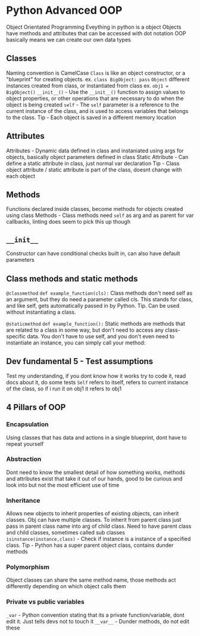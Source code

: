 # Python Advanced OOP

Object Orientated Programming
Eveything in python is a object
Objects have methods and attributes that can be accessed with dot notation
OOP basically means we can create our own data types

## Classes

Naming convention is CamelCase
`Class` is like an object constructor, or a "blueprint" for creating objects.
ex. `class BigObject: pass`
`Object` different instances created from class, or instantiated from class
ex. `obj1 = BigObject()`
`__init__()` - Use the `__init__()` function to assign values to object properties, or other operations that are necessary to do when the object is being created
`self` - The `self` parameter is a reference to the current instance of the class, and is used to access variables that belongs to the class.
Tip - Each object is saved in a different memory location

## Attributes

Attributes - Dynamic data defined in class and instaniated using args for objects, basically object parameters defined in class
Static Attribute - Can define a static attribute in class, just normal var declaration
Tip - Class object attribute / static attribute is part of the class, doesnt change with each object

## Methods

Functions declared inside classes, become methods for objects created using class
Methods - Class methods need `self` as arg and as parent for var callbacks, linting does seem to pick this up though

## `__init__`

Constructor can have conditional checks built in, can also have default parameters

## Class methods and static methods

`@classmethod`
`def example_function(cls):`
Class methods don't need self as an argument, but they do need a parameter called cls. This stands for class, and like self, gets automatically passed in by Python.
Tip. Can be used without instantiating a class.

`@staticmethod`
`def example_function():`
Static methods are methods that are related to a class in some way, but don't need to access any class-specific data. You don't have to use self, and you don't even need to instantiate an instance, you can simply call your method:

## Dev fundamental 5 - Test assumptions

Test my understanding, if you dont know how it works try to code it, read docs about it, do some tests
`Self` refers to itself, refers to current instance of the class, so if i run it on obj1 it refers to obj1

## 4 Pillars of OOP

### Encapsulation

Using classes that has data and actions in a single blueprint, dont have to repeat yourself

### Abstraction

Dont need to know the smallest detail of how something works, methods and attributes exist that take it out of our hands, good to be curious and look into but not the most efficient use of time

### Inheritance

Allows new objects to inherit properties of existing objects, can inherit classes. Obj can have multiple classes. To inherit from parent class just pass in parent class name into arg of child class.
Need to have parent class and child classes, sometimes called sub classes
`isinstance(instance,class)` - Check if instance is a instance of a specified class.
Tip - Python has a super parent object class, contains dunder methods

### Polymorphism

Object classes can share the same method name, those methods act differently depending on which object calls them

### Private vs public variables

`_var` - Python convention stating that its a private function/variable, dont edit it. Just tells devs not to touch it
`__var__` - Dunder methods, do not edit these
